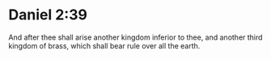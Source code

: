 # Daniel 2:39

And after thee shall arise another kingdom inferior to thee, and another third kingdom of brass, which shall bear rule over all the earth.